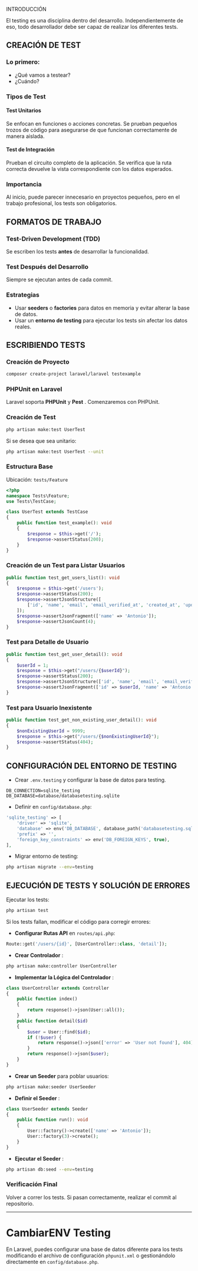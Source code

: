 INTRODUCCIÓN

El testing es una disciplina dentro del desarrollo. Independientemente de eso, todo desarrollador debe ser capaz de realizar los diferentes tests.

## CREACIÓN DE TEST

### Lo primero:

* ¿Qué vamos a testear?
* ¿Cuándo?

### Tipos de Test

#### Test Unitarios

Se enfocan en funciones o acciones concretas. Se prueban pequeños trozos de código para asegurarse de que funcionan correctamente de manera aislada.

#### Test de Integración

Prueban el circuito completo de la aplicación. Se verifica que la ruta correcta devuelve la vista correspondiente con los datos esperados.

### Importancia

Al inicio, puede parecer innecesario en proyectos pequeños, pero en el trabajo profesional, los tests son obligatorios.

## FORMATOS DE TRABAJO

### Test-Driven Development (TDD)

Se escriben los tests **antes** de desarrollar la funcionalidad.

### Test Después del Desarrollo

Siempre se ejecutan antes de cada commit.

### Estrategias

* Usar **seeders** o **factories** para datos en memoria y evitar alterar la base de datos.
* Usar un **entorno de testing** para ejecutar los tests sin afectar los datos reales.

## ESCRIBIENDO TESTS

### Creación de Proyecto

```bash
composer create-project laravel/laravel testexample
```

### PHPUnit en Laravel

Laravel soporta **PHPUnit** y  **Pest** . Comenzaremos con PHPUnit.

### Creación de Test

```bash
php artisan make:test UserTest
```

Si se desea que sea unitario:

```bash
php artisan make:test UserTest --unit
```

### Estructura Base

Ubicación: `tests/Feature`

```php
<?php
namespace Tests\Feature;
use Tests\TestCase;

class UserTest extends TestCase
{
    public function test_example(): void
    {
        $response = $this->get('/');
        $response->assertStatus(200);
    }
}
```

### Creación de un Test para Listar Usuarios

```php
public function test_get_users_list(): void
{
    $response = $this->get('/users');
    $response->assertStatus(200);
    $response->assertJsonStructure([
        ['id', 'name', 'email', 'email_verified_at', 'created_at', 'updated_at']
    ]);
    $response->assertJsonFragment(['name' => 'Antonio']);
    $response->assertJsonCount(4);
}
```

### Test para Detalle de Usuario

```php
public function test_get_user_detail(): void
{
    $userId = 1;
    $response = $this->get("/users/{$userId}");
    $response->assertStatus(200);
    $response->assertJsonStructure(['id', 'name', 'email', 'email_verified_at', 'created_at', 'updated_at']);
    $response->assertJsonFragment(['id' => $userId, 'name' => 'Antonio']);
}
```

### Test para Usuario Inexistente

```php
public function test_get_non_existing_user_detail(): void
{
    $nonExistingUserId = 9999;
    $response = $this->get("/users/{$nonExistingUserId}");
    $response->assertStatus(404);
}
```

## CONFIGURACIÓN DEL ENTORNO DE TESTING

* Crear `.env.testing` y configurar la base de datos para testing.

```env
DB_CONNECTION=sqlite_testing
DB_DATABASE=database/databasetesting.sqlite
```

* Definir en `config/database.php`:

```php
'sqlite_testing' => [
    'driver' => 'sqlite',
    'database' => env('DB_DATABASE', database_path('databasetesting.sqlite')),
    'prefix' => '',
    'foreign_key_constraints' => env('DB_FOREIGN_KEYS', true),
],
```

* Migrar entorno de testing:

```bash
php artisan migrate --env=testing
```

## EJECUCIÓN DE TESTS Y SOLUCIÓN DE ERRORES

Ejecutar los tests:

```bash
php artisan test
```

Si los tests fallan, modificar el código para corregir errores:

* **Configurar Rutas API** en `routes/api.php`:

```php
Route::get('/users/{id}', [UserController::class, 'detail']);
```

* **Crear Controlador** :

```bash
php artisan make:controller UserController
```

* **Implementar la Lógica del Controlador** :

```php
class UserController extends Controller
{
    public function index()
    {
        return response()->json(User::all());
    }
    public function detail($id)
    {
        $user = User::find($id);
        if (!$user) {
            return response()->json(['error' => 'User not found'], 404);
        }
        return response()->json($user);
    }
}
```

* **Crear un Seeder** para poblar usuarios:

```bash
php artisan make:seeder UserSeeder
```

* **Definir el Seeder** :

```php
class UserSeeder extends Seeder
{
    public function run(): void
    {
        User::factory()->create(['name' => 'Antonio']);
        User::factory(3)->create();
    }
}
```

* **Ejecutar el Seeder** :

```bash
php artisan db:seed --env=testing
```

### Verificación Final

Volver a correr los tests. Si pasan correctamente, realizar el commit al repositorio.

---

# CambiarENV Testing

En Laravel, puedes configurar una base de datos diferente para los tests modificando el archivo de configuración `phpunit.xml` o gestionándolo directamente en `config/database.php`.
